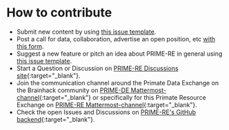 # How to contribute
-  Submit new content by using [this issue template](https://github.com/PRIME-RE/prime-re.github.io/issues/new?assignees=&labels=new-resource&template=new-resource.md&title=%3CResource+Name%3E).
-  Post a call for data, collaboration, advertise an open position, etc [with this form](https://github.com/PRIME-RE/prime-re.github.io/issues/new?assignees=&labels=announcement&template=announcement.md&title=%3CResource+Name%3E). 
- Suggest a new feature or pitch an idea about PRIME-RE in general using [this issue template](https://github.com/PRIME-RE/prime-re.github.io/issues/new?assignees=&labels=Idea&template=new-ideas.md&title=%5BIdea%5D).     
- Start a Question or Discussion on [PRIME-RE Discussions site](https://github.com/PRIME-RE/prime-re.github.io/discussions){:target="_blank"}. 
- Join the communication channel around the Primate Data Exchange on the Brainhack community on [PRIME-DE Mattermost-channel](https://mattermost.brainhack.org/brainhack/channels/prime-de){:target="_blank"} or specifically for this Primate Resource Exchange on [PRIME-RE Mattermost-channel](https://mattermost.brainhack.org/brainhack/channels/compmri_resourcehub){:target="_blank"}.    
- Check the open Issues and Discussions on [PRIME-RE's GitHub backend](https://github.com/PRIME-RE/prime-re.github.io/issues){:target="_blank"}.
